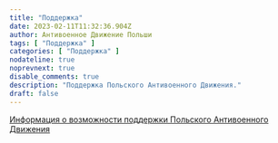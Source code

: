 ```yaml
---
title: "Поддержка"
date: 2023-02-11T11:32:36.904Z
author: Антивоенное Движение Польши
tags: [ "Поддержка" ]
categories: [ "Поддержка" ]
nodateline: true
noprevnext: true
disable_comments: true
description: "Поддержка Польского Антивоенного Движения."
draft: false
---
```

[Информация о возможности поддержки Польского Антивоенного Движения](https://polskiruchantywojenny.com/pokoj-i-wolnosc/wsparcie/ "Страница поддержки Польского Антивоенного Движения")
